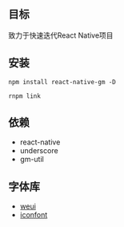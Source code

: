 ## 目标

致力于快速迭代React Native项目

## 安装

```
npm install react-native-gm -D

rnpm link
```

## 依赖

- react-native
- underscore
- gm-util

## 字体库

- [weui](https://weui.io/#/icons)
- [iconfont](http://www.iconfont.cn/users/project?pid=87794)